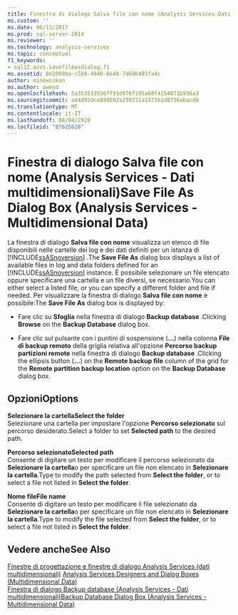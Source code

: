 ```yaml
---
title: Finestra di dialogo Salva file con nome (Analysis Services-Dati multidimensionali) | Microsoft Docs
ms.custom: ''
ms.date: 06/13/2017
ms.prod: sql-server-2014
ms.reviewer: ''
ms.technology: analysis-services
ms.topic: conceptual
f1_keywords:
- sql12.asvs.savefileasdialog.f1
ms.assetid: 8e2099ba-c5b0-4940-8e48-7d696485fa4c
author: minewiskan
ms.author: owend
ms.openlocfilehash: 5a353533556ff91d976f195a68f4154871b556a3
ms.sourcegitcommit: ad4d92dce894592a259721a1571b1d8736abacdb
ms.translationtype: MT
ms.contentlocale: it-IT
ms.lasthandoff: 08/04/2020
ms.locfileid: "87625628"
---
```

# <a name="save-file-as-dialog-box-analysis-services---multidimensional-data"></a><span data-ttu-id="624e1-102">Finestra di dialogo Salva file con nome (Analysis Services - Dati multidimensionali)</span><span class="sxs-lookup"><span data-stu-id="624e1-102">Save File As Dialog Box (Analysis Services - Multidimensional Data)</span></span>
  <span data-ttu-id="624e1-103">La finestra di dialogo **Salva file con nome** visualizza un elenco di file disponibili nelle cartelle dei log e dei dati definiti per un istanza di [!INCLUDE[ssASnoversion](../includes/ssasnoversion-md.md)] .</span><span class="sxs-lookup"><span data-stu-id="624e1-103">The **Save File As** dialog box displays a list of available files in log and data folders defined for an [!INCLUDE[ssASnoversion](../includes/ssasnoversion-md.md)] instance.</span></span> <span data-ttu-id="624e1-104">È possibile selezionare un file elencato oppure specificare una cartella e un file diversi, se necessario.</span><span class="sxs-lookup"><span data-stu-id="624e1-104">You can either select a listed file, or you can specify a different folder and file if needed.</span></span> <span data-ttu-id="624e1-105">Per visualizzare la finestra di dialogo **Salva file con nome** è possibile:</span><span class="sxs-lookup"><span data-stu-id="624e1-105">The **Save File As** dialog box is displayed by:</span></span>  
  
-   <span data-ttu-id="624e1-106">Fare clic su **Sfoglia** nella finestra di dialogo **Backup database** .</span><span class="sxs-lookup"><span data-stu-id="624e1-106">Clicking **Browse** on the **Backup Database** dialog box.</span></span>  
  
-   <span data-ttu-id="624e1-107">Fare clic sul pulsante con i puntini di sospensione (**...**) nella colonna **File di backup remoto** della griglia relativa all'opzione **Percorso backup partizioni remote** nella finestra di dialogo **Backup database** .</span><span class="sxs-lookup"><span data-stu-id="624e1-107">Clicking the ellipsis button (**...**) on the **Remote backup file** column of the grid for the **Remote partition backup location** option on the **Backup Database** dialog box.</span></span>  
  
## <a name="options"></a><span data-ttu-id="624e1-108">Opzioni</span><span class="sxs-lookup"><span data-stu-id="624e1-108">Options</span></span>  
 <span data-ttu-id="624e1-109">**Selezionare la cartella**</span><span class="sxs-lookup"><span data-stu-id="624e1-109">**Select the folder**</span></span>  
 <span data-ttu-id="624e1-110">Selezionare una cartella per impostare l'opzione **Percorso selezionato** sul percorso desiderato.</span><span class="sxs-lookup"><span data-stu-id="624e1-110">Select a folder to set **Selected path** to the desired path.</span></span>  
  
 <span data-ttu-id="624e1-111">**Percorso selezionato**</span><span class="sxs-lookup"><span data-stu-id="624e1-111">**Selected path**</span></span>  
 <span data-ttu-id="624e1-112">Consente di digitare un testo per modificare il percorso selezionato da **Selezionare la cartella**o per specificare un file non elencato in **Selezionare la cartella**.</span><span class="sxs-lookup"><span data-stu-id="624e1-112">Type to modify the path selected from **Select the folder**, or to select a file not listed in **Select the folder**.</span></span>  
  
 <span data-ttu-id="624e1-113">**Nome file**</span><span class="sxs-lookup"><span data-stu-id="624e1-113">**File name**</span></span>  
 <span data-ttu-id="624e1-114">Consente di digitare un testo per modificare il file selezionato da **Selezionare la cartella**o per specificare un file non elencato in **Selezionare la cartella**.</span><span class="sxs-lookup"><span data-stu-id="624e1-114">Type to modify the file selected from **Select the folder**, or to select a file not listed in **Select the folder**.</span></span>  
  
## <a name="see-also"></a><span data-ttu-id="624e1-115">Vedere anche</span><span class="sxs-lookup"><span data-stu-id="624e1-115">See Also</span></span>  
 <span data-ttu-id="624e1-116">[Finestre di progettazione e finestre di dialogo Analysis Services &#40;dati multidimensionali&#41;](analysis-services-designers-and-dialog-boxes-multidimensional-data.md) </span><span class="sxs-lookup"><span data-stu-id="624e1-116">[Analysis Services Designers and Dialog Boxes &#40;Multidimensional Data&#41;](analysis-services-designers-and-dialog-boxes-multidimensional-data.md) </span></span>  
 [<span data-ttu-id="624e1-117">Finestra di dialogo Backup database &#40;Analysis Services - Dati multidimensionali&#41;</span><span class="sxs-lookup"><span data-stu-id="624e1-117">Backup Database Dialog Box &#40;Analysis Services - Multidimensional Data&#41;</span></span>](backup-database-dialog-box-analysis-services-multidimensional-data.md)  
  
  
